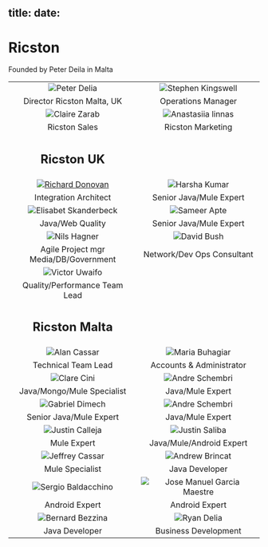 title:
date:
---
# Ricston
Founded by Peter Deila in Malta

|                                  |                                    |
|:--------------------------------:|:----------------------------------:|
| ![Peter Delia](/images/team/Peter.png) | ![Stephen Kingswell](/images/team/Steve.png)  |
| Director Ricston Malta, UK | Operations Manager |
| ![Claire Zarab](/images/team/profile.png) | ![Anastasiia linnas](/images/team/profile.png) |
| Ricston Sales | Ricston Marketing | 
|     <h2>Ricston UK</h2>              |                                    |
| [![Richard Donovan](/images/team/Richard.png)](/people/richard.html) | ![Harsha Kumar](/images/team/Harsha.png) |
| Integration Architect                |                                         Senior Java/Mule Expert |
| ![Elisabet Skanderbeck](/images/team/Elisabet.png) | ![Sameer Apte](/images/team/profile.png) |
| Java/Web Quality |  Senior Java/Mule Expert |
| ![Nils Hagner](/images/team/profile.png) | ![David Bush](/images/team/profile.png) |
| Agile Project mgr <br/>Media/DB/Government | Network/Dev Ops Consultant |
| ![Victor Uwaifo](/images/team/profile.png) | |
| Quality/Performance Team Lead             | |
|       <h2>Ricston Malta</h2>              |                                    |
| ![Alan Cassar](/images/team/Alan.png)        | ![Maria Buhagiar](/images/team/Maria.png) |
| Technical Team Lead | Accounts & Administrator |
| ![Clare Cini](/images/team/Clare.png) | ![Andre Schembri](/images/team/Andre.png) |
| Java/Mongo/Mule Specialist |  Java/Mule Expert |
| ![Gabriel Dimech](/images/team/Gabe.png) | ![Andre Schembri](/images/team/Andre.png) |
|  Senior Java/Mule Expert | Java/Mule Expert |
| ![Justin Calleja](/images/team/JustinC.png) | ![Justin Saliba](/images/team/JustinS.png) |
| Mule Expert | Java/Mule/Android Expert |
| ![Jeffrey Cassar](/images/team/Jeffrey.png)  | ![Andrew Brincat](/images/team/AndrewB.png) |
| Mule Specialist | Java Developer |
| ![Sergio Baldacchino](/images/team/Sergio.png) | ![Jose Manuel Garcia Maestre](/images/team/Jose.png) |
| Android Expert | Android Expert |
| ![Bernard Bezzina](/images/team/BernardB.png) | ![Ryan Delia](/images/team/Ryan.png) |
| Java Developer | Business Development |



